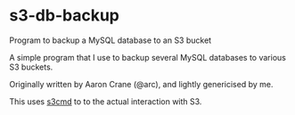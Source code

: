 # s3-db-backup
Program to backup a MySQL database to an S3 bucket

A simple program that I use to backup several MySQL databases to various S3 buckets.

Originally written by Aaron Crane (@arc), and lightly genericised by me.

This uses [s3cmd](http://s3tools.org/s3cmd) to to the actual interaction with S3.
